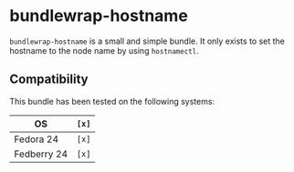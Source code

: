 # bundlewrap-hostname

`bundlewrap-hostname` is a small and simple bundle. It only exists to set the hostname to the node name by using `hostnamectl`.

## Compatibility

This bundle has been tested on the following systems:

| OS          | `[x]` |
| ----------- | ----- |
| Fedora 24   | `[x]` |
| Fedberry 24 | `[x]` |
